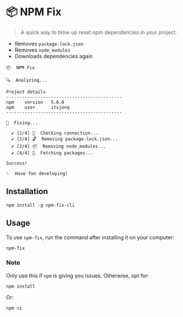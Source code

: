 # 📦 NPM Fix

> A quick way to blow up reset npm dependencies in your project.

- Removes `package-lock.json`
- Removes `node_modules`
- Downloads dependencies again

```
📦  NPM Fix

🔍  Analyzing...

Project details
--------------------------------------------
npm    version   5.8.0
npm    user      itsjonq
--------------------------------------------

💪  Fixing...

  ✔ [1/4] 🔌  Checking connection...
  ✔ [2/4] 🔓  Removing package-lock.json...
  ✔ [3/4] 📦  Removing node_modules...
  ✔ [4/4] 🚚  Fetching packages...

Success!

✨  Have fun developing!
```

## Installation

```
npm install -g npm-fix-cli
```

## Usage

To use `npm-fix`, run the command after installing it on your computer:

```
npm-fix
```

### Note

Only use this if `npm` is giving you issues. Otherwise, opt for:

```
npm install
```

Or:

```
npm ci
```
